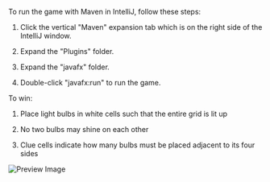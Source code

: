 To run the game with Maven in IntelliJ, follow these steps:

1. Click the vertical "Maven" expansion tab which is on the right side of the IntelliJ window.

2. Expand the "Plugins" folder.

3. Expand the "javafx" folder.

4. Double-click "javafx:run" to run the game.

To win:

1. Place light bulbs in white cells such that the entire grid is lit up

2. No two bulbs may shine on each other

3. Clue cells indicate how many bulbs must be placed adjacent to its four sides

![Preview Image](https://github.com/wyatt-js/Light-Up/tree/main/src/main/resources/readme-ss.png?raw=true)